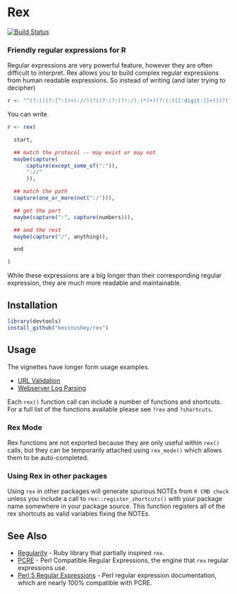 # Rex
[![Build Status](https://travis-ci.org/kevinushey/rex.png?branch=master)](https://travis-ci.org/kevinushey/rex)
### Friendly regular expressions for R

Regular expressions are very powerful feature, however they are often difficult
to interpret. Rex allows you to build complex regular expressions from human
readable expressions.  So instead of writing (and later trying to decipher)
```r
r <- "^(?:(((?:[^:])+)://))?((?:(?:(?!:/).)*)+)(?:(:([[:digit:]]+)))?(?:(/.*))?$"
```

You can write

```r
r <- rex(

  start,

  ## match the protocol -- may exist or may not
  maybe(capture(
      capture(except_some_of(":")),
      "://"
      )),

  ## match the path
  capture(one_or_more(not(":/"))),

  ## get the port
  maybe(capture(":", capture(numbers))),

  ## and the rest
  maybe(capture("/", anything)),

  end

)
```

While these expressions are a big longer than their corresponding regular
expression, they are much more readable and maintainable.

## Installation

```r
library(devtools)
install_github("kevinushey/rex")
```

## Usage

The vignettes have longer form usage examples.

- [URL Validation](http://rpubs.com/jimhester/rex-url_parsing)
- [Webserver Log Parsing](http://rpubs.com/jimhester/rex-log_parsing)

Each `rex()` function call can include a number of functions and shortcuts.
For a full list of the functions available please see `?rex` and `?shortcuts`.

### Rex Mode

Rex functions are not exported because they are only useful within `rex()`
calls, but they can be temporarily attached using `rex_mode()` which allows
them to be auto-completed.

### Using Rex in other packages

Using `rex` in other packages will generate spurious NOTEs from `R CMD check`
unless you include a call to `rex::register_shortcuts()` with your package name
somewhere in your package source.  This function registers all of the rex
shortcuts as valid variables fixing the NOTEs.

## See Also
- [Regularity](https://github.com/andrewberls/regularity) - Ruby library that
  partially inspired `rex`.
- [PCRE](http://www.pcre.org/) - Perl Compatible Regular Expressions, the
  engine that `rex` regular expressions use.
- [Perl 5 Regular Expressions](http://perldoc.perl.org/perlre.html) - Perl
  regular expression documentation, which are nearly 100% compatible with PCRE.
